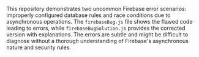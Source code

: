 This repository demonstrates two uncommon Firebase error scenarios: improperly configured database rules and race conditions due to asynchronous operations. The `firebaseBug.js` file shows the flawed code leading to errors, while `firebaseBugSolution.js` provides the corrected version with explanations.  The errors are subtle and might be difficult to diagnose without a thorough understanding of Firebase's asynchronous nature and security rules.